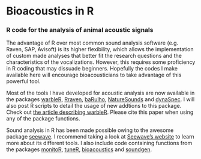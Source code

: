 # Bioacoustics in R

### R code for the analysis of animal acoustic signals

The advantage of R over most common sound analysis software (e.g. Raven, SAP, Avisoft) is its higher flexibility, which allows the implementation of custom made analyses that better fit the research questions and the characteristics of the vocalizations. However, this requires some proficiency in R coding that may dissuade beginners. Hopefully the codes I make available here will encourage bioacousticians to take advantage of this powerful tool.

Most of the tools I have developed for acoustic analysis are now available in the packages [warbleR](https://cran.r-project.org/package=warbleR),  [Rraven](https://cran.r-project.org/package=Rraven), [baRulho](https://cran.r-project.org/package=baRulho), [NatureSounds](https://cran.r-project.org/package=NatureSounds) and [dynaSpec](https://marce10.github.io/dynaSpec/). I will also post R scripts to detail the usage of new addtions to this package. Check out [the article describing warbleR](http://onlinelibrary.wiley.com/doi/10.1111/2041-210X.12624/full). Please cite this paper when using any of the package functions.

Sound analysis in R has been made possible owing to the awesome package [seewave](https://cran.r-project.org/package=seewave). I recommend taking a look at [Seewave’s website](http://rug.mnhn.fr/seewave) to learn more about its different tools. I also include code containing functions from the packages [monitoR](https://cran.r-project.org/package=monitoR), [tuneR](https://cran.r-project.org/package=tuneR), [bioacoustics](https://cran.r-project.org/package=bioacoustics) and [soundgen](https://cran.r-project.org/package=soundgen).
